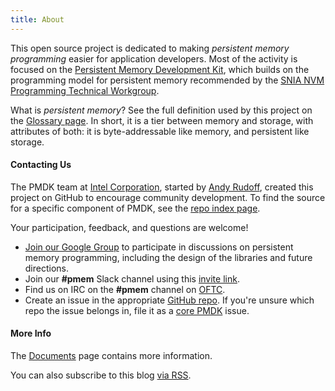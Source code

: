 ```yaml
---
title: About
---
```


This open source project is dedicated to making
_persistent memory programming_ easier for application developers.
Most of the activity is
focused on the [Persistent Memory Development Kit](/pmdk/), which builds on the
programming model for persistent memory recommended by the
[SNIA NVM Programming Technical Workgroup](http://snia.org/nvmp).

What is _persistent memory_?  See the full definition used by this
project on the [Glossary page](/glossary/).  In short, it is a
tier between memory and
storage, with attributes of both: it is byte-addressable like memory,
and persistent like storage.

#### Contacting Us

The PMDK team at
[Intel Corporation](http://www.intel.com), started by
[Andy Rudoff](mailto:andy.rudoff@intel.com), created this project
on GitHub to encourage community development.  To find the source
for a specific component of PMDK, see the [repo index page](/repoindex).

Your participation, feedback, and questions are welcome!

* [Join our Google Group](http://groups.google.com/group/pmem) to
  participate in discussions on persistent memory programming, including
  the design of the libraries and future directions.
* Join our **#pmem** Slack channel using this [invite link](https://join.slack.com/t/pmem-io/shared_invite/enQtNzU4MzQ2Mzk3MDQwLWQ1YThmODVmMGFkZWI0YTdhODg4ODVhODdhYjg3NmE4N2ViZGI5NTRmZTBiNDYyOGJjYTIyNmZjYzQxODcwNDg).
* Find us on IRC on the **#pmem** channel on [OFTC](http://www.oftc.net).
* Create an issue in the appropriate [GitHub repo](/repoindex).  If you're unsure which
  repo the issue belongs in, file it as a [core PMDK](https://github.com/pmem/pmdk/issues) issue.

#### More Info

The [Documents](https://docs.pmem.io) page contains more information.

You can also subscribe to this blog [via RSS](/feed.xml).
